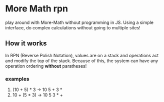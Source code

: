 # More Math rpn
play around with More-Math without programming in JS.
Using a simple interface, do complex calculations without going to multiple sites!

## How it works
In RPN (Reverse Polish Notation), values are on a stack and operations act and modify the top of the stack.
Because of this, the system can have any operation ordering **without** paratheses!

### examples
1. (10 + 5) * 3 -> 10 5 + 3 *
1. 10 + (5 * 3) -> 10 5 3 * +